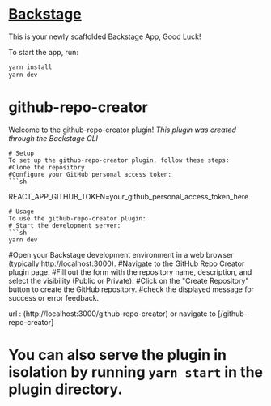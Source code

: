 # [Backstage](https://backstage.io)

This is your newly scaffolded Backstage App, Good Luck!

To start the app, run:

```sh
yarn install
yarn dev
```
# github-repo-creator
Welcome to the github-repo-creator plugin!
_This plugin was created through the Backstage CLI_

    # Setup
    To set up the github-repo-creator plugin, follow these steps:
    #Clone the repository 
    #Configure your GitHub personal access token:
    ```sh
REACT_APP_GITHUB_TOKEN=your_github_personal_access_token_here
```
# Usage
To use the github-repo-creator plugin:
# Start the development server:
```sh
yarn dev
```
#Open your Backstage development environment in a web browser (typically http://localhost:3000).
#Navigate to the GitHub Repo Creator plugin page.
#Fill out the form with the repository name, description, and select the visibility (Public or Private).
#Click on the "Create Repository" button to create the GitHub repository.
#check the displayed message for success or error feedback.

url : (http://localhost:3000/github-repo-creator) or navigate to [/github-repo-creator]
# You can also serve the plugin in isolation by running `yarn start` in the plugin directory.





